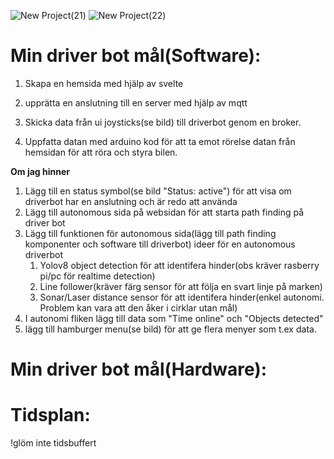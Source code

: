 ![New Project(21)](https://github.com/abbindustrigymnasium/driverbot-david-coola-teamet/assets/110134664/0fe113fc-cbc4-4f04-b2f2-12c4a163622b)
![New Project(22)](https://github.com/abbindustrigymnasium/driverbot-david-coola-teamet/assets/110134664/eeb26018-4bb7-469f-9518-ba52829b64e8)

# Min driver bot mål(Software):

1. Skapa en hemsida med hjälp av svelte

2. upprätta en anslutning till en server med hjälp av mqtt

3. Skicka data från ui joysticks(se bild) till driverbot genom en broker.

4. Uppfatta datan med arduino kod för att ta emot rörelse datan från hemsidan för att röra och styra bilen.

**Om jag hinner**
1. Lägg till en status symbol(se bild "Status: active") för att visa om driverbot har en anslutning och är redo att använda
2. Lägg till autonomous sida på websidan för att starta path finding på driver bot
3. Lägg till funktionen för autonomous sida(lägg till path finding komponenter och software till driverbot)
  ideer för en autonomous driverbot
    1. Yolov8 object detection för att identifera hinder(obs kräver rasberry pi/pc för realtime detection)
    2. Line follower(kräver färg sensor för att följa en svart linje på marken)
    3. Sonar/Laser distance sensor för att identifera hinder(enkel autonomi. Problem kan vara att den åker i cirklar utan mål)
4. I autonomi fliken lägg till data som "Time online" och "Objects detected"
5. lägg till hamburger menu(se bild) för att ge flera menyer som t.ex data.

# Min driver bot mål(Hardware):

# Tidsplan:
!glöm inte tidsbuffert

     
